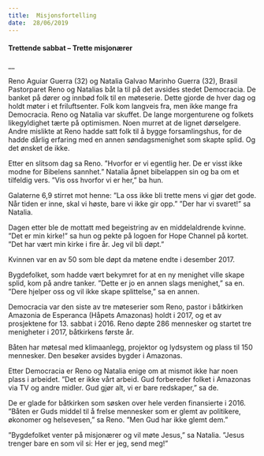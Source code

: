 ```yaml
---
title:  Misjonsfortelling
date:  28/06/2019
---
```


#### Trettende sabbat – Trette misjonærer

__

Reno Aguiar Guerra (32) og Natalia Galvao Marinho Guerra (32), Brasil Pastorparet Reno og Natalias båt la til på det avsides stedet Democracia. De banket på dører og innbød folk til en møteserie. Dette gjorde de hver dag og holdt møter i et friluftsenter. Folk kom langveis fra, men ikke mange fra Democracia. Reno og Natalia var skuffet. De lange morgenturene og folkets likegyldighet tærte på optimismen. Noen murret at de lignet dørselgere. Andre mislikte at Reno hadde satt folk til å bygge forsamlingshus, for de hadde dårlig erfaring med en annen søndagsmenighet som skapte splid. Og det ønsket de ikke.

Etter en slitsom dag sa Reno. ”Hvorfor er vi egentlig her. De er visst ikke modne for Bibelens sannhet.” Natalia åpnet bibelappen sin og ba om et tilfeldig vers. ”Vis oss hvorfor vi er her,” ba hun.

Galaterne 6,9 stirret mot henne: ”La oss ikke bli trette mens vi gjør det gode. Når tiden er inne, skal vi høste, bare vi ikke gir opp.” ”Der har vi svaret!” sa Natalia.

Dagen etter ble de mottatt med begeistring av en middelaldrende kvinne. ”Det er min kirke!” sa hun og pekte på logoen for Hope Channel på kortet. ”Det har vært min kirke i fire år. Jeg vil bli døpt.”

Kvinnen var en av 50 som ble døpt da møtene endte i desember 2017.

Bygdefolket, som hadde vært bekymret for at en ny menighet ville skape splid, kom på andre tanker. ”Dette er jo en annen slags menighet,” sa en. ”Dere hjelper oss og vil ikke skape splittelse,” sa en annen.

Democracia var den siste av tre møteserier som Reno, pastor i båtkirken Amazonia de Esperanca (Håpets Amazonas) holdt i 2017, og et av prosjektene for 13. sabbat i 2016. Reno døpte 286 mennesker og startet tre menigheter i 2017, båtkirkens første år.

Båten har møtesal med klimaanlegg, projektor og lydsystem og plass til 150 mennesker. Den besøker avsides bygder i Amazonas.

Etter Democracia er Reno og Natalia enige om at mismot ikke har noen plass i arbeidet. ”Det er ikke vårt arbeid. Gud forbereder folket i Amazonas via TV og andre midler. Gud gjør alt, vi er bare redskaper,” sa de.

De er glade for båtkirken som søsken over hele verden finansierte i 2016. ”Båten er Guds middel til å frelse mennesker som er glemt av politikere, økonomer og helsevesen,” sa Reno. ”Men Gud har ikke glemt dem.”

”Bygdefolket venter på misjonærer og vil møte Jesus,” sa Natalia. ”Jesus trenger bare en som vil si: Her er jeg, send meg!”